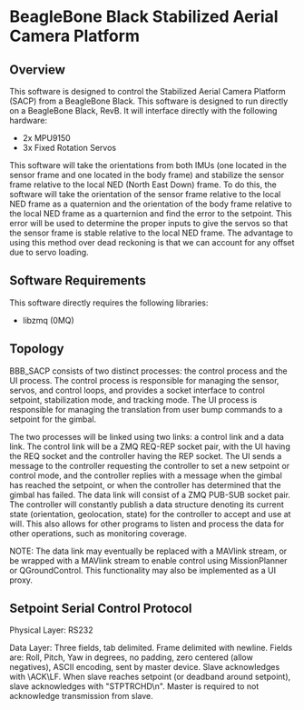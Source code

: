# BeagleBone Black Stabilized Aerial Camera Platform

## Overview

This software is designed to control the Stabilized Aerial Camera Platform (SACP) from a BeagleBone Black.  This software is designed to run directly on a BeagleBone Black, RevB.  It will interface directly with the following hardware:

* 2x MPU9150
* 3x Fixed Rotation Servos

This software will take the orientations from both IMUs (one located in the sensor frame and one located in the body frame) and stabilize the sensor frame relative to the local NED (North East Down) frame.  To do this, the software will take the orientation of the sensor frame relative to the local NED frame as a quaternion and the orientation of the body frame relative to the local NED frame as a quarternion and find the error to the setpoint.  This error will be used to determine the proper inputs to give the servos so that the sensor frame is stable relative to the local NED frame.  The advantage to using this method over dead reckoning is that we can account for any offset due to servo loading.

## Software Requirements

This software directly requires the following libraries:

* libzmq (0MQ)

## Topology

BBB_SACP consists of two distinct processes: the control process and the UI process.  The control process is responsible for managing the sensor, servos, and control loops, and provides a socket interface to control setpoint, stabilization mode, and tracking mode.  The UI process is responsible for managing the translation from user bump commands to a setpoint for the gimbal.

The two processes will be linked using two links: a control link and a data link.  The control link will be a ZMQ REQ-REP socket pair, with the UI having the REQ socket and the controller having the REP socket.  The UI sends a message to the controller requesting the controller to set a new setpoint or control mode, and the controller replies with a message when the gimbal has reached the setpoint, or when the controller has determined that the gimbal has failed.  The data link will consist of a ZMQ PUB-SUB socket pair.  The controller will constantly publish a data structure denoting its current state (orientation, geolocation, state) for the controller to accept and use at will.  This also allows for other programs to listen and process the data for other operations, such as monitoring coverage.

NOTE: The data link may eventually be replaced with a MAVlink stream, or be wrapped with a MAVlink stream to enable control using MissionPlanner or QGroundControl.  This functionality may also be implemented as a UI proxy.

## Setpoint Serial Control Protocol
Physical Layer: RS232

Data Layer: Three fields, tab delimited.  Frame delimited with newline.  Fields are: Roll, Pitch, Yaw in degrees, no padding, zero centered (allow negatives), ASCII encoding, sent by master device.  Slave acknowledges with \ACK\LF.  When slave reaches setpoint (or deadband around setpoint), slave acknowledges with "STPTRCHD\n".  Master is required to not acknowledge transmission from slave.
